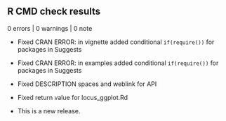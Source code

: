 ## R CMD check results

0 errors | 0 warnings | 0 note

* Fixed CRAN ERROR: in vignette added conditional `if(require())` for packages
in Suggests

* Fixed CRAN ERROR: in examples added conditional `if(require())` for packages
in Suggests

* Fixed DESCRIPTION spaces and weblink for API
* Fixed return value for locus_ggplot.Rd

* This is a new release.
